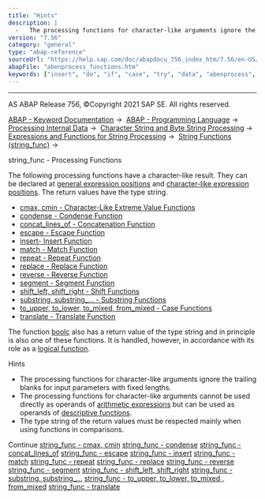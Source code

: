 ```yaml
---
title: "Hints"
description: |
  -   The processing functions for character-like arguments ignore the trailing blanks for input parameters with fixed lengths. -   The processing functions for character-like arguments cannot be used directly as operands of arithmetic expressions(https://help.sap.com/doc/abapdocu_756_index_htm/7.56
version: "7.56"
category: "general"
type: "abap-reference"
sourceUrl: "https://help.sap.com/doc/abapdocu_756_index_htm/7.56/en-US/abenprocess_functions.htm"
abapFile: "abenprocess_functions.htm"
keywords: ["insert", "do", "if", "case", "try", "data", "abenprocess", "functions"]
---
```


* * *

AS ABAP Release 756, ©Copyright 2021 SAP SE. All rights reserved.

[ABAP - Keyword Documentation](https://help.sap.com/doc/abapdocu_756_index_htm/7.56/en-US/abenabap.htm) →  [ABAP - Programming Language](https://help.sap.com/doc/abapdocu_756_index_htm/7.56/en-US/abenabap_reference.htm) →  [Processing Internal Data](https://help.sap.com/doc/abapdocu_756_index_htm/7.56/en-US/abenabap_data_working.htm) →  [Character String and Byte String Processing](https://help.sap.com/doc/abapdocu_756_index_htm/7.56/en-US/abenabap_data_string.htm) →  [Expressions and Functions for String Processing](https://help.sap.com/doc/abapdocu_756_index_htm/7.56/en-US/abenstring_processing_expr_func.htm) →  [String Functions (string\_func)](https://help.sap.com/doc/abapdocu_756_index_htm/7.56/en-US/abenstring_functions.htm) → 

string\_func - Processing Functions

The following processing functions have a character-like result. They can be declared at [general expression positions](https://help.sap.com/doc/abapdocu_756_index_htm/7.56/en-US/abengeneral_expr_position_glosry.htm "Glossary Entry") and [character-like expression positions](https://help.sap.com/doc/abapdocu_756_index_htm/7.56/en-US/abencharlike_expr_position_glosry.htm "Glossary Entry"). The return values have the type string.

-   [cmax, cmin - Character-Like Extreme Value Functions](https://help.sap.com/doc/abapdocu_756_index_htm/7.56/en-US/abencmax_cmin_functions.htm)
-   [condense - Condense Function](https://help.sap.com/doc/abapdocu_756_index_htm/7.56/en-US/abencondense_functions.htm)
-   [concat\_lines\_of - Concatenation Function](https://help.sap.com/doc/abapdocu_756_index_htm/7.56/en-US/abenconcatenation_functions.htm)
-   [escape - Escape Function](https://help.sap.com/doc/abapdocu_756_index_htm/7.56/en-US/abenescape_functions.htm)
-   [insert\- Insert Function](https://help.sap.com/doc/abapdocu_756_index_htm/7.56/en-US/abeninsert_functions.htm)
-   [match - Match Function](https://help.sap.com/doc/abapdocu_756_index_htm/7.56/en-US/abenmatch_functions.htm)
-   [repeat - Repeat Function](https://help.sap.com/doc/abapdocu_756_index_htm/7.56/en-US/abenrepeat_functions.htm)
-   [replace - Replace Function](https://help.sap.com/doc/abapdocu_756_index_htm/7.56/en-US/abenreplace_functions.htm)
-   [reverse - Reverse Function](https://help.sap.com/doc/abapdocu_756_index_htm/7.56/en-US/abenreverse_functions.htm)
-   [segment - Segment Function](https://help.sap.com/doc/abapdocu_756_index_htm/7.56/en-US/abensegment_functions.htm)
-   [shift\_left, shift\_right - Shift Functions](https://help.sap.com/doc/abapdocu_756_index_htm/7.56/en-US/abenshift_functions.htm)
-   [substring, substring\_... - Substring Functions](https://help.sap.com/doc/abapdocu_756_index_htm/7.56/en-US/abensubstring_functions.htm)
-   [to\_upper, to\_lower, to\_mixed, from\_mixed - Case Functions](https://help.sap.com/doc/abapdocu_756_index_htm/7.56/en-US/abencase_functions.htm)
-   [translate - Translate Function](https://help.sap.com/doc/abapdocu_756_index_htm/7.56/en-US/abentranslate_functions.htm)

The function [boolc](https://help.sap.com/doc/abapdocu_756_index_htm/7.56/en-US/abenboole_functions.htm) also has a return value of the type string and in principle is also one of these functions. It is handled, however, in accordance with its role as a [logical function](https://help.sap.com/doc/abapdocu_756_index_htm/7.56/en-US/abenlogic_function_glosry.htm "Glossary Entry").

Hints

-   The processing functions for character-like arguments ignore the trailing blanks for input parameters with fixed lengths.
-   The processing functions for character-like arguments cannot be used directly as operands of [arithmetic expressions](https://help.sap.com/doc/abapdocu_756_index_htm/7.56/en-US/abenarithmetic_expression_glosry.htm "Glossary Entry") but can be used as operands of [descriptive functions](https://help.sap.com/doc/abapdocu_756_index_htm/7.56/en-US/abendescriptive_functions.htm).
-   The type string of the return values must be respected mainly when using functions in comparisons.

Continue
[string\_func - cmax, cmin](https://help.sap.com/doc/abapdocu_756_index_htm/7.56/en-US/abencmax_cmin_functions.htm)
[string\_func - condense](https://help.sap.com/doc/abapdocu_756_index_htm/7.56/en-US/abencondense_functions.htm)
[string\_func - concat\_lines\_of](https://help.sap.com/doc/abapdocu_756_index_htm/7.56/en-US/abenconcatenation_functions.htm)
[string\_func - escape](https://help.sap.com/doc/abapdocu_756_index_htm/7.56/en-US/abenescape_functions.htm)
[string\_func - insert](https://help.sap.com/doc/abapdocu_756_index_htm/7.56/en-US/abeninsert_functions.htm)
[string\_func - match](https://help.sap.com/doc/abapdocu_756_index_htm/7.56/en-US/abenmatch_functions.htm)
[string\_func - repeat](https://help.sap.com/doc/abapdocu_756_index_htm/7.56/en-US/abenrepeat_functions.htm)
[string\_func - replace](https://help.sap.com/doc/abapdocu_756_index_htm/7.56/en-US/abenreplace_functions.htm)
[string\_func - reverse](https://help.sap.com/doc/abapdocu_756_index_htm/7.56/en-US/abenreverse_functions.htm)
[string\_func - segment](https://help.sap.com/doc/abapdocu_756_index_htm/7.56/en-US/abensegment_functions.htm)
[string\_func - shift\_left, shift\_right](https://help.sap.com/doc/abapdocu_756_index_htm/7.56/en-US/abenshift_functions.htm)
[string\_func - substring, substring\_...](https://help.sap.com/doc/abapdocu_756_index_htm/7.56/en-US/abensubstring_functions.htm)
[string\_func - to\_upper, to\_lower, to\_mixed , from\_mixed](https://help.sap.com/doc/abapdocu_756_index_htm/7.56/en-US/abencase_functions.htm)
[string\_func - translate](https://help.sap.com/doc/abapdocu_756_index_htm/7.56/en-US/abentranslate_functions.htm)